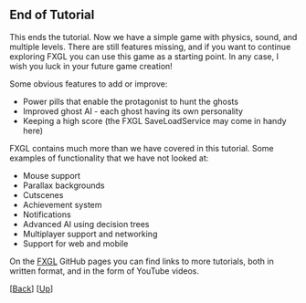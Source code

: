 ## End of Tutorial

This ends the tutorial. Now we have a simple game with physics, sound, and multiple levels. 
There are still features missing, and if you want to continue exploring FXGL you can use 
this game as a starting point. In any case, I wish you luck in your future game creation!

Some obvious features to add or improve:

* Power pills that enable the protagonist to hunt the ghosts
* Improved ghost AI - each ghost having its own personality
* Keeping a high score (the FXGL SaveLoadService may come in handy here)

FXGL contains much more than we have covered in this tutorial. Some examples of 
functionality that we have not looked at:

* Mouse support
* Parallax backgrounds
* Cutscenes
* Achievement system
* Notifications
* Advanced AI using decision trees
* Multiplayer support and networking
* Support for web and mobile

On the [FXGL](https://github.com/AlmasB/FXGL) GitHub pages you can find links to more 
tutorials, both in written format, and in the form of YouTube videos.

[[Back](../09-chapter-9/README.md)]
[[Up](../README.md)]
